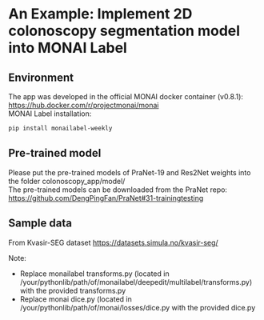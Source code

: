 # An Example: Implement 2D colonoscopy segmentation model into MONAI Label

## Environment
The app was developed in the official MONAI docker container (v0.8.1): https://hub.docker.com/r/projectmonai/monai </br>
MONAI Label installation:
```bash
pip install monailabel-weekly
```

## Pre-trained model
Please put the pre-trained models of PraNet-19 and Res2Net weights into the folder colonoscopy_app/model/ </br>
The pre-trained models can be downloaded from the PraNet repo: https://github.com/DengPingFan/PraNet#31-trainingtesting

## Sample data
From Kvasir-SEG dataset https://datasets.simula.no/kvasir-seg/

Note:
- Replace monailabel transforms.py (located in /your/pythonlib/path/of/monailabel/deepedit/multilabel/transforms.py) with the provided transforms.py
- Replace monai dice.py (located in /your/pythonlib/path/of/monai/losses/dice.py with the provided dice.py

















